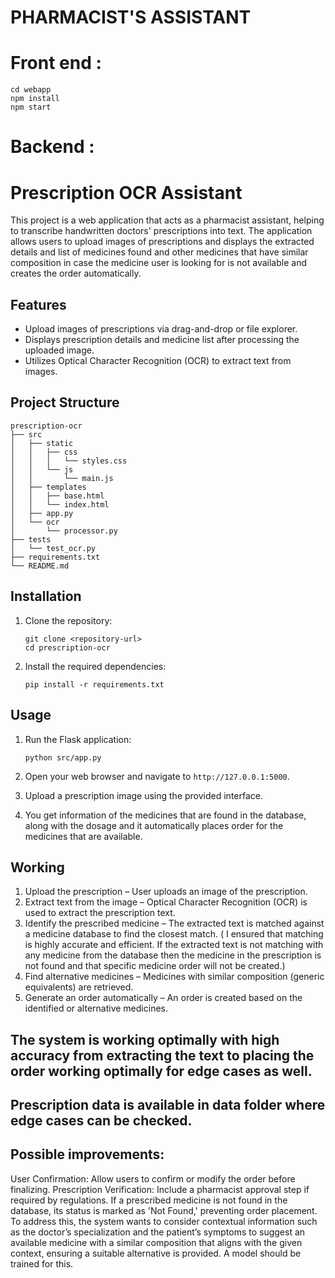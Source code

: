 # PHARMACIST'S ASSISTANT
# Front end :
```
cd webapp
npm install
npm start
```
# Backend :
# Prescription OCR Assistant

This project is a web application that acts as a pharmacist assistant, helping to transcribe handwritten doctors' prescriptions into text. The application allows users to upload images of prescriptions and displays the extracted details and list of medicines found and other medicines that have similar composition in case the medicine user is looking for is not available and creates the order automatically.

## Features

- Upload images of prescriptions via drag-and-drop or file explorer.
- Displays prescription details and medicine list after processing the uploaded image.
- Utilizes Optical Character Recognition (OCR) to extract text from images.

## Project Structure

```
prescription-ocr
├── src
│   ├── static
│   │   ├── css
│   │   │   └── styles.css
│   │   └── js
│   │       └── main.js
│   ├── templates
│   │   ├── base.html
│   │   └── index.html
│   ├── app.py
│   └── ocr
│       └── processor.py
├── tests
│   └── test_ocr.py
├── requirements.txt
└── README.md
```

## Installation

1. Clone the repository:
   ```
   git clone <repository-url>
   cd prescription-ocr
   ```

2. Install the required dependencies:
   ```
   pip install -r requirements.txt
   ```

## Usage

1. Run the Flask application:
   ```
   python src/app.py
   ```

2. Open your web browser and navigate to `http://127.0.0.1:5000`.

3. Upload a prescription image using the provided interface.

4. You get information of the medicines that are found in the database, along with the dosage and it automatically places order for the medicines that are available.

## Working 

1. Upload the prescription – User uploads an image of the prescription.
2. Extract text from the image – Optical Character Recognition (OCR) is used to extract the prescription text.
3. Identify the prescribed medicine – The extracted text is matched against a medicine database to find the closest match. ( I ensured that matching is highly accurate and efficient. If the extracted text is not matching with any medicine from the database then the medicine in the prescription is not found and that specific medicine order will not be created.)
4. Find alternative medicines – Medicines with similar composition (generic equivalents) are retrieved.
5. Generate an order automatically – An order is created based on the identified or alternative medicines.

## The system is working optimally with high accuracy from extracting the text to placing the order working optimally for edge cases as well. 
## Prescription data is available in data folder where edge cases can be checked. 

## Possible improvements:
User Confirmation: Allow users to confirm or modify the order before finalizing.
Prescription Verification: Include a pharmacist approval step if required by regulations.
If a prescribed medicine is not found in the database, its status is marked as 'Not Found,' preventing order placement. To address this, the system wants to consider contextual information such as the doctor’s specialization and the patient’s symptoms to suggest an available medicine with a similar composition that aligns with the given context, ensuring a suitable alternative is provided. A model should be trained for this.






